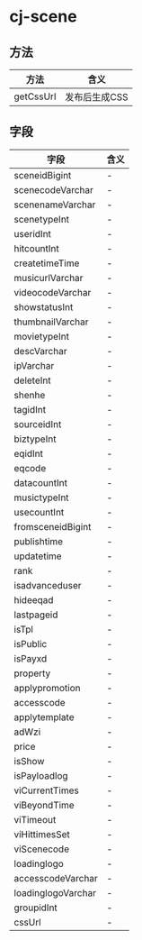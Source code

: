 # cj-scene

## 方法

方法        | 含义
--------- | --------
getCssUrl | 发布后生成CSS

## 字段

字段                 | 含义
------------------ | --
sceneidBigint      | -
scenecodeVarchar   | -
scenenameVarchar   | -
scenetypeInt       | -
useridInt          | -
hitcountInt        | -
createtimeTime     | -
musicurlVarchar    | -
videocodeVarchar   | -
showstatusInt      | -
thumbnailVarchar   | -
movietypeInt       | -
descVarchar        | -
ipVarchar          | -
deleteInt          | -
shenhe             | -
tagidInt           | -
sourceidInt        | -
biztypeInt         | -
eqidInt            | -
eqcode             | -
datacountInt       | -
musictypeInt       | -
usecountInt        | -
fromsceneidBigint  | -
publishtime        | -
updatetime         | -
rank               | -
isadvanceduser     | -
hideeqad           | -
lastpageid         | -
isTpl              | -
isPublic           | -
isPayxd            | -
property           | -
applypromotion     | -
accesscode         | -
applytemplate      | -
adWzi              | -
price              | -
isShow             | -
isPayloadlog       | -
viCurrentTimes     | -
viBeyondTime       | -
viTimeout          | -
viHittimesSet      | -
viScenecode        | -
loadinglogo        | -
accesscodeVarchar  | -
loadinglogoVarchar | -
groupidInt         | -
cssUrl             | -
